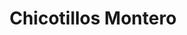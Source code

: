 ---
title: "Chicotillos Montero"
url: /santa-cruz-de-la-sierra/chicotillos-montero/
shop: Autowerkstatt
---